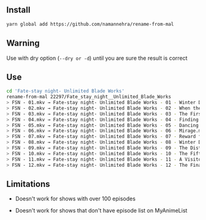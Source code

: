 ## Install

```sh
yarn global add https://github.com/namannehra/rename-from-mal
```

## Warning

Use with dry option (`--dry or -d`) until you are sure the result is correct

## Use

```sh
cd 'Fate-stay night- Unlimited Blade Works'
rename-from-mal 22297/Fate_stay_night__Unlimited_Blade_Works
> FSN - 01.mkv → Fate-stay night- Unlimited Blade Works - 01 - Winter Day, Fateful Night.mkv         ✓
> FSN - 02.mkv → Fate-stay night- Unlimited Blade Works - 02 - When the Curtain Goes Up.mkv          ✓
> FSN - 03.mkv → Fate-stay night- Unlimited Blade Works - 03 - The First Battle.mkv                  ✓
> FSN - 04.mkv → Fate-stay night- Unlimited Blade Works - 04 - Finding the Will to Fight.mkv         ✓
> FSN - 05.mkv → Fate-stay night- Unlimited Blade Works - 05 - Dancing After School.mkv              ✓
> FSN - 06.mkv → Fate-stay night- Unlimited Blade Works - 06 - Mirage.mkv                            ✓
> FSN - 07.mkv → Fate-stay night- Unlimited Blade Works - 07 - Reward for the Desperate Struggle.mkv ✓
> FSN - 08.mkv → Fate-stay night- Unlimited Blade Works - 08 - Winter Days, Whereabouts of Mind.mkv  ✓
> FSN - 09.mkv → Fate-stay night- Unlimited Blade Works - 09 - The Distance Between Them.mkv         ✓
> FSN - 10.mkv → Fate-stay night- Unlimited Blade Works - 10 - The Fifth Contractor.mkv              ✓
> FSN - 11.mkv → Fate-stay night- Unlimited Blade Works - 11 - A Visitor Approaches Lightly.mkv      ✓
> FSN - 12.mkv → Fate-stay night- Unlimited Blade Works - 12 - The Final Choice.mkv                  ✓
```

## Limitations

-   Doesn't work for shows with over 100 episodes

-   Doesn't work for shows that don't have episode list on MyAnimeList
